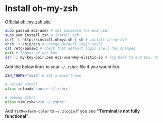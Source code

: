 # Install oh-my-zsh

[Official oh-my-zsh site](http://ohmyz.sh/)

```sh
sudo passwd ec2-user # set password for ec2-user  
sudo yum install zsh # install zsh
curl -L http://install.ohmyz.sh | sh # install oh-my-zsh
chsh -s /bin/zsh # change default login shell
cat /etc/passwd # check that default login shell has changed
exit # logout of ec2 box
ssh -i my-key-pair.pem ec2-user@my-elastic-ip # log back to ec2 box. You should see change in your shell (it should be zsh)
```

Add the below lines to your ```~/.zshrc``` file if you would like.

```sh
ZSH_THEME="muse" # set a muse theme

# Reload zshell
alias reload='source ~/.zshrc'

# openup zshrc
alias vim_zsh='vim ~/.zshrc'
```

Add ```TERM=xterm-color``` to ```~/.zlogin``` if you see **"Terminal is not fully functional"**.
